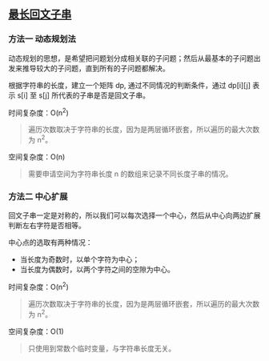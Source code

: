 ## [最长回文子串](https://leetcode-cn.com/problems/longest-palindromic-substring/)

### 方法一 动态规划法

动态规划的思想，是希望把问题划分成相关联的子问题；然后从最基本的子问题出发来推导较大的子问题，直到所有的子问题都解决。

根据字符串的长度，建立一个矩阵 dp, 通过不同情况的判断条件，通过 dp[i][j] 表示 s[i] 至 s[j] 所代表的子串是否是回文子串。

时间复杂度：O(n<sup>2</sup>)

> 遍历次数取决于字符串的长度，因为是两层循环嵌套，所以遍历的最大次数为 n<sup>2</sup>。

空间复杂度：O(n)

> 需要申请空间为字符串长度 n 的数组来记录不同长度子串的情况。

### 方法二 中心扩展

回文子串一定是对称的，所以我们可以每次选择一个中心，然后从中心向两边扩展判断左右字符是否相等。

中心点的选取有两种情况：

- 当长度为奇数时，以单个字符为中心；
- 当长度为偶数时，以两个字符之间的空隙为中心。

时间复杂度：O(n<sup>2</sup>)

> 遍历次数取决于字符串的长度，因为是两层循环嵌套，所以遍历的最大次数为 n<sup>2</sup>。

空间复杂度：O(1)

> 只使用到常数个临时变量，与字符串长度无关。
